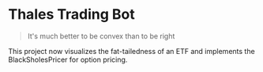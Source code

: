 # Thales Trading Bot
> It's much better to be convex than to be right

This project now visualizes the fat-tailedness of an ETF and implements the BlackSholesPricer for option pricing.